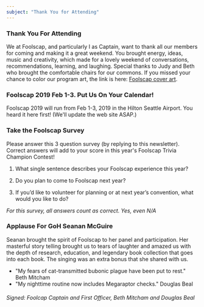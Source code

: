 ```yaml
---
subject: "Thank You for Attending"
---
```


### Thank You For Attending
We at Foolscap, and particularly I as Captain, want to thank all our members for coming and making it a great weekend. You brought energy, ideas, music and creativity, which made for a lovely weekend of conversations, recommendations, learning, and laughing. Special thanks to Judy and Beth who brought the comfortable chairs for our commons. If you missed your chance to color our program art, the link is here: [Foolscap cover art](http://files.foolscap.org/files/line-Foolscap-poster-800px-straight.png).

### Foolscap 2019 Feb 1-3. Put Us On Your Calendar!
Foolscap 2019 will run from Feb 1-3, 2019 in the Hilton Seattle Airport. You heard it here first! (We'll update the web site ASAP.)

### Take the Foolscap Survey
Please answer this 3 question survey (by replying to this newsletter). Correct answers will add to your score in this year's Foolscap Trivia Champion Contest!

1. What single sentence describes your Foolscap experience this year?

2. Do you plan to come to Foolscap next year?

3. If you’d like to volunteer for planning or at next year’s convention, what would you like to do?

*For this survey, all answers count as correct. Yes, even N/A*

### Applause For GoH Seanan McGuire
Seanan brought the spirit of Foolscap to her panel and participation. Her masterful story telling brought us to tears of
laughter and amazed us with the depth of research, education, and legendary book collection that goes into each book. The 
singing was an extra bonus that she shared with us.
- "My fears of cat-transmitted bubonic plague have been put to rest." Beth Mitcham
- "My nighttime routine now includes Megaraptor checks." Douglas Beal

###### Signed: Foolcap Captain and First Officer, Beth Mitcham and Douglas Beal
